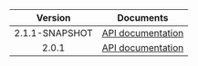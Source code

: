 | Version | Documents |
|:---:|---|
| 2.1.1-SNAPSHOT | [API documentation](2.1.1-SNAPSHOT) |
| 2.0.1 | [API documentation](2.0.1) |
